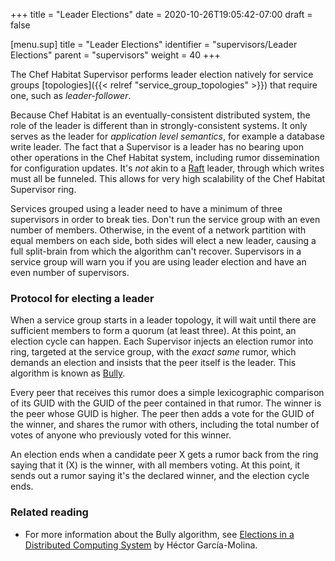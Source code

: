 +++
title = "Leader Elections"
date = 2020-10-26T19:05:42-07:00
draft = false


[menu.sup]
    title = "Leader Elections"
    identifier = "supervisors/Leader Elections"
    parent = "supervisors"
    weight = 40
+++

The Chef Habitat Supervisor performs leader election natively for service groups [topologies]({{< relref "service_group_topologies" >}}) that require one, such as _leader-follower_.

Because Chef Habitat is an eventually-consistent distributed system, the role of the leader is different than in strongly-consistent systems. It only serves as the leader for _application level semantics_, for example a database write leader. The fact that a Supervisor is a leader has no bearing upon other operations in the Chef Habitat system, including rumor dissemination for configuration updates. It's _not_ akin to a [Raft](https://raft.github.io/) leader, through which writes must all be funneled. This allows for very high scalability of the Chef Habitat Supervisor ring.

Services grouped using a leader need to have a minimum of three supervisors in order to break ties. Don't run the service group with an even number of members. Otherwise, in the event of a network partition with equal members on each side, both sides will elect a new leader, causing a full split-brain from which the algorithm can't recover. Supervisors in a service group will warn you if you are using leader election and have an even number of supervisors.

### Protocol for electing a leader

When a service group starts in a leader topology, it will wait until there are sufficient members to form a quorum (at least three). At this point, an election cycle can happen. Each Supervisor injects an election rumor into ring, targeted at the service group, with the _exact same_ rumor, which demands an election and insists that the peer itself is the leader. This algorithm is known as [Bully](https://en.wikipedia.org/wiki/Bully_algorithm).

Every peer that receives this rumor does a simple lexicographic comparison of its GUID with the GUID of the peer contained in that rumor. The winner is the peer whose GUID is higher. The peer then adds a vote for the GUID of the winner, and shares the rumor with others, including the total number of votes of anyone who previously voted for this winner.

An election ends when a candidate peer X gets a rumor back from the ring saying that it (X) is the winner, with all members voting. At this point, it sends out a rumor saying it's the declared winner, and the election cycle ends.

### Related reading

* For more information about the Bully algorithm, see [Elections in a Distributed Computing System](http://dl.acm.org/citation.cfm?id=1309451) by Héctor García-Molina.
